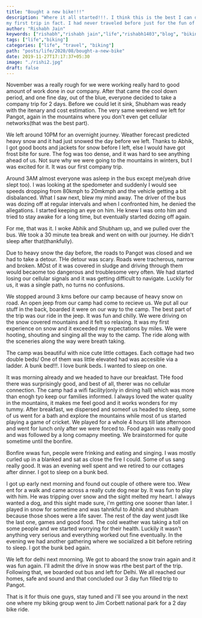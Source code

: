 ```yaml
---
title: "Bought a new bike!!!"
description: "Where it all started!!!. I think this is the best I can describe that journey. My first solo trip, 
my first trip in fact. I had never traveled before just for the fun of it. Every place I had visited earlier was either for work or family obligations. This was my first trip for fun, for leisure, for me. My solo one day trip to Rishikesh"
author: "Rishabh Jain"
keywords: ["rishabh","rishabh jain","life","rishabh1403","blog", "biking", "rishikesh trip", "solo trip"]
tags: ["life","biking"]
categories: ["life", "travel", "biking"]
path: "posts/life/2020/08/bought-a-new-bike"
date: 2019-11-27T17:17:37+05:30
image: "./rishi2.jpg"
draft: false
---
```


November was a really rough for we were working really hard to good amount of
work done in our company. After that came the cool down period, and one fine
day, out of the blue, everyone decided to take a company trip for 2 days. Before
we could let it sink, Shubham was ready with the itenary and cost estimation.
The very same weekend we left for Pangot, again in the mountains where you don't
even get cellular networks(that was the best part).

We left around 10PM for an overnight journey. Weather forecast predicted heavy
snow and it had just snowed the day before we left. Thanks to Abhik, I got good
boots and jackets for snow before I left, else I would have got frost bite for
sure. The fog was too dense, and it was hard to see anything ahead of us. Not
sure why we were going to the mountains in winters, but I was excited for it. It
was our first company trip. 

Around 3AM almost everyone was asleep in the bus except me(yeah drive slept
too). I was looking at the spedometer and suddenly I would see speeds dropping
from 80kmph to 20mkmph and the vehicle getting a bit disbalanced. What I saw
next, blew my mind away. The driver of the bus was dozing off at regular
intervals and when I confronted him, he denied the allegations. I started
keeping an eye on him. He knew I was onto him and tried to stay awake for a long
time, but eventually started dozing off again. 

For me, that was it. I woke Abhik and Shubham up, and we pulled over the bus. We
took a 30 minute tea break and went on with our journey. He didn't sleep after
that(thankfully). 

Due to heavy snow the day before, the roads to Pangot was closed and we had to
take a detour. THe detour was scary. Roads were tracherous, narrow and broken.
MOst of it was covered in sludge and driving through them would becaome too
dangerous and troublesome very often. We had started losing our cellular signals
and it was getting difficult to navigate. Luckily for us, it was a single path,
no turns no confusions.

We stopped around 3 kms before our camp because of heavy snow on road. An open
jeep from our camp had come to recieve us. We put all our stuff in the back,
boarded it were on our way to the camp. The best part of the trip was our ride
in the jeep. It was fun and chilly. We were driving on the snow covered
mountains and it felt so relaxing. It was my first experience on snow and it
exceeded my expectations by miles. We were hooting, shouting and singing all the
way to the camp. The ride along with the sceneries along the way were breath
taking.

The camp was beautiful with nice cute little cottages. Each cottage had two
double beds/ One of them was little elevated had was accesible via a ladder. A
bunk bed!!!. I love bunk beds. I wanted to sleep on one. 

It was morning already and we headed to have our breakfast. THe food there was
surprisingly good, and best of all, therer was no cellular connection. The camp
had a wifi facility(only in dining hall) which was more than enogh tyo keep our
families informed. I always loved the water quality in the mountains, it makes
me feel good and it works wonders for my tummy. After breakfast, we dispersed
and someof us headed to sleep, some of us went for a bath and explore the
mountains while most of us started playing a game of cricket. We played for a
whole 4 hours till late afternoon and went for lunch only after we were forced
to. Food again was really good and was followed by a long comapny meeting. We
brainstormed for quite sometime until the bonfire.

Bonfire wwas fun, people were frinking and eating and singing. I was mostly
curled up in a blanked and sat as close the fire I could. Some of us sang really
good. It was an evening well spent and we retired to our cottages after dinner.
I got to sleep on a bunk bed.

I got up early next morning and found out couple of othere were too. Wew ent for
a walk and came across a really cute dog near by. It was fun to play with him.
He was tripping over snow and the sight melted my heart. I always wanted a dog,
and this sight made sure, i'm getting one sooner than later. I played in snow
for sometime and was tahnkful to Abhik and shubham because those shoes were a
life saver. The rest of the day went jusdt like the last one, games and good
food. The cold weather was taking a toll on some people and we started worrying
for their health. Luckily it wasn't anything very serious and everything worked
out fine eventually. In the evening we had another gathering where we socialized a bit before
retiring to sleep. I got the bunk bed again.

We left for delhi next mnorning. We got to aboard the snow train again and it
was fun again. I'll admit the drive in snow was rthe best part of the trip.
Following that, we boarded out bus and left for Delhi. We all reached our homes,
safe and sound and that concluded our 3 day fun filled trip to Pangot.

That is it for thuis one guys, stay tuned and i'll see you around in the next
one where my biking group went to Jim Corbett national park for a 2 day bike ride.